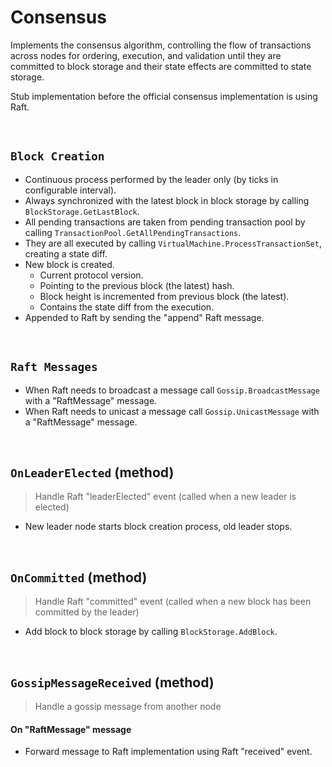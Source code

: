 # Consensus

Implements the consensus algorithm, controlling the flow of transactions across nodes for ordering, execution, and validation until they are committed to block storage and their state effects are committed to state storage.

Stub implementation before the official consensus implementation is using Raft.

&nbsp;
## `Block Creation`

* Continuous process performed by the leader only (by ticks in configurable interval).
* Always synchronized with the latest block in block storage by calling `BlockStorage.GetLastBlock`.
* All pending transactions are taken from pending transaction pool by calling `TransactionPool.GetAllPendingTransactions`.
* They are all executed by calling `VirtualMachine.ProcessTransactionSet`, creating a state diff.
* New block is created.
  * Current protocol version.
  * Pointing to the previous block (the latest) hash.
  * Block height is incremented from previous block (the latest).
  * Contains the state diff from the execution.
* Appended to Raft by sending the "append" Raft message.

&nbsp;
## `Raft Messages`

* When Raft needs to broadcast a message call `Gossip.BroadcastMessage` with a "RaftMessage" message.
* When Raft needs to unicast a message call `Gossip.UnicastMessage` with a "RaftMessage" message.

&nbsp;
## `OnLeaderElected` (method)
> Handle Raft "leaderElected" event (called when a new leader is elected)

* New leader node starts block creation process, old leader stops.

&nbsp;
## `OnCommitted` (method)
> Handle Raft "committed" event (called when a new block has been committed by the leader)

* Add block to block storage by calling `BlockStorage.AddBlock`.

&nbsp;
## `GossipMessageReceived` (method)
> Handle a gossip message from another node

#### On "RaftMessage" message
* Forward message to Raft implementation using Raft "received" event.
